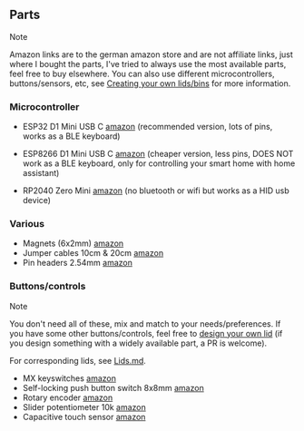 
## Parts

> [!NOTE]  
> Amazon links are to the german amazon store and are not affiliate links, just where I bought the parts, I've tried to always use the most available parts, feel free to buy elsewhere. You can also use different microcontrollers, buttons/sensors, etc, see [Creating your own lids/bins](./docs/creating-your-own-lids-bins.md) for more information.

### Microcontroller

- ESP32 D1 Mini USB C [amazon](https://amazon.de/dp/B0CJNMRG37) (recommended version, lots of pins, works as a BLE keyboard)

- ESP8266 D1 Mini USB C [amazon](https://amazon.de/dp/B0D9W2WM2K) (cheaper version, less pins, DOES NOT work as a BLE keyboard, only for controlling your smart home with home assistant)

- RP2040 Zero Mini [amazon](https://amazon.de/gp/product/B0CNSQCV9Q) (no bluetooth or wifi but works as a HID usb device)

### Various

- Magnets (6x2mm) [amazon](https://amazon.de/dp/B0DRNQT85B)
- Jumper cables 10cm & 20cm [amazon](https://www.amazon.de/dp/B0CFXZDBVY)
- Pin headers 2.54mm [amazon](https://www.amazon.de/dp/B07XM71CHT)

### Buttons/controls

> [!NOTE]  
> You don't need all of these, mix and match to your needs/preferences. If you have some other buttons/controls, feel free to [design your own lid](./docs/creating-your-own-lids-bins.md) (if you design something with a widely available part, a PR is welcome).

For corresponding lids, see [Lids.md](./Lids.md).

- MX keyswitches [amazon](https://amazon.de/dp/B0BM9KR6QH)
- Self-locking push button switch 8x8mm [amazon](https://amazon.de/dp/B0D2RKL3L1)
- Rotary encoder [amazon](https://amazon.de/dp/B09SG3HF9N)
- Slider potentiometer 10k [amazon](https://www.amazon.de/dp/B0D6244S3Y)
- Capacitive touch sensor [amazon](https://www.amazon.de/dp/B09VPK9N7F)

